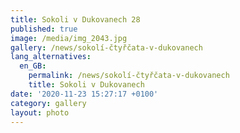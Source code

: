 ```yaml
---
title: Sokoli v Dukovanech 28
published: true
image: /media/img_2043.jpg
gallery: /news/sokolí-čtyřčata-v-dukovanech
lang_alternatives:
  en_GB:
    permalink: /news/sokolí-čtyřčata-v-dukovanech
    title: Sokoli v Dukovanech
date: '2020-11-23 15:27:17 +0100'
category: gallery
layout: photo
---
```



